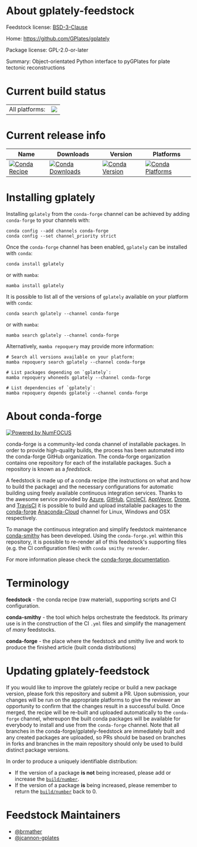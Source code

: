 About gplately-feedstock
========================

Feedstock license: [BSD-3-Clause](https://github.com/conda-forge/gplately-feedstock/blob/main/LICENSE.txt)

Home: https://github.com/GPlates/gplately

Package license: GPL-2.0-or-later

Summary: Object-orientated Python interface to pyGPlates for plate tectonic reconstructions

Current build status
====================


<table><tr><td>All platforms:</td>
    <td>
      <a href="https://dev.azure.com/conda-forge/feedstock-builds/_build/latest?definitionId=18958&branchName=main">
        <img src="https://dev.azure.com/conda-forge/feedstock-builds/_apis/build/status/gplately-feedstock?branchName=main">
      </a>
    </td>
  </tr>
</table>

Current release info
====================

| Name | Downloads | Version | Platforms |
| --- | --- | --- | --- |
| [![Conda Recipe](https://img.shields.io/badge/recipe-gplately-green.svg)](https://anaconda.org/conda-forge/gplately) | [![Conda Downloads](https://img.shields.io/conda/dn/conda-forge/gplately.svg)](https://anaconda.org/conda-forge/gplately) | [![Conda Version](https://img.shields.io/conda/vn/conda-forge/gplately.svg)](https://anaconda.org/conda-forge/gplately) | [![Conda Platforms](https://img.shields.io/conda/pn/conda-forge/gplately.svg)](https://anaconda.org/conda-forge/gplately) |

Installing gplately
===================

Installing `gplately` from the `conda-forge` channel can be achieved by adding `conda-forge` to your channels with:

```
conda config --add channels conda-forge
conda config --set channel_priority strict
```

Once the `conda-forge` channel has been enabled, `gplately` can be installed with `conda`:

```
conda install gplately
```

or with `mamba`:

```
mamba install gplately
```

It is possible to list all of the versions of `gplately` available on your platform with `conda`:

```
conda search gplately --channel conda-forge
```

or with `mamba`:

```
mamba search gplately --channel conda-forge
```

Alternatively, `mamba repoquery` may provide more information:

```
# Search all versions available on your platform:
mamba repoquery search gplately --channel conda-forge

# List packages depending on `gplately`:
mamba repoquery whoneeds gplately --channel conda-forge

# List dependencies of `gplately`:
mamba repoquery depends gplately --channel conda-forge
```


About conda-forge
=================

[![Powered by
NumFOCUS](https://img.shields.io/badge/powered%20by-NumFOCUS-orange.svg?style=flat&colorA=E1523D&colorB=007D8A)](https://numfocus.org)

conda-forge is a community-led conda channel of installable packages.
In order to provide high-quality builds, the process has been automated into the
conda-forge GitHub organization. The conda-forge organization contains one repository
for each of the installable packages. Such a repository is known as a *feedstock*.

A feedstock is made up of a conda recipe (the instructions on what and how to build
the package) and the necessary configurations for automatic building using freely
available continuous integration services. Thanks to the awesome service provided by
[Azure](https://azure.microsoft.com/en-us/services/devops/), [GitHub](https://github.com/),
[CircleCI](https://circleci.com/), [AppVeyor](https://www.appveyor.com/),
[Drone](https://cloud.drone.io/welcome), and [TravisCI](https://travis-ci.com/)
it is possible to build and upload installable packages to the
[conda-forge](https://anaconda.org/conda-forge) [Anaconda-Cloud](https://anaconda.org/)
channel for Linux, Windows and OSX respectively.

To manage the continuous integration and simplify feedstock maintenance
[conda-smithy](https://github.com/conda-forge/conda-smithy) has been developed.
Using the ``conda-forge.yml`` within this repository, it is possible to re-render all of
this feedstock's supporting files (e.g. the CI configuration files) with ``conda smithy rerender``.

For more information please check the [conda-forge documentation](https://conda-forge.org/docs/).

Terminology
===========

**feedstock** - the conda recipe (raw material), supporting scripts and CI configuration.

**conda-smithy** - the tool which helps orchestrate the feedstock.
                   Its primary use is in the construction of the CI ``.yml`` files
                   and simplify the management of *many* feedstocks.

**conda-forge** - the place where the feedstock and smithy live and work to
                  produce the finished article (built conda distributions)


Updating gplately-feedstock
===========================

If you would like to improve the gplately recipe or build a new
package version, please fork this repository and submit a PR. Upon submission,
your changes will be run on the appropriate platforms to give the reviewer an
opportunity to confirm that the changes result in a successful build. Once
merged, the recipe will be re-built and uploaded automatically to the
`conda-forge` channel, whereupon the built conda packages will be available for
everybody to install and use from the `conda-forge` channel.
Note that all branches in the conda-forge/gplately-feedstock are
immediately built and any created packages are uploaded, so PRs should be based
on branches in forks and branches in the main repository should only be used to
build distinct package versions.

In order to produce a uniquely identifiable distribution:
 * If the version of a package **is not** being increased, please add or increase
   the [``build/number``](https://docs.conda.io/projects/conda-build/en/latest/resources/define-metadata.html#build-number-and-string).
 * If the version of a package **is** being increased, please remember to return
   the [``build/number``](https://docs.conda.io/projects/conda-build/en/latest/resources/define-metadata.html#build-number-and-string)
   back to 0.

Feedstock Maintainers
=====================

* [@brmather](https://github.com/brmather/)
* [@jcannon-gplates](https://github.com/jcannon-gplates/)

